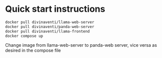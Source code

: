 # Quick start instructions

```bash
docker pull divinaventi/llama-web-server
docker pull divinaventi/panda-web-server
docker pull divinaventi/llama-frontend
docker compose up
```

Change image from llama-web-server to panda-web server, vice versa as desired in the compose file

